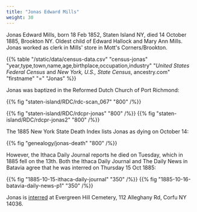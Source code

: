 ```yaml
---
title: "Jonas Edward Mills"
weight: 30
---
```


Jonas Edward Mills, born 18 Feb 1852, Staten Island NY, died 14 October 1885, Brookton NY. Oldest child of Edward Hallock and Mary Ann Mills. Jonas worked as clerk in Mills' store in Mott's Corners/Brookton.

<!--more-->

{{% table "/static/data/census-data.csv" "census-jonas" "year,type,town,name,age,birthplace,occupation,industry" "*United States Federal Census* and *New York, U.S., State Census*, ancestry.com" "firstname" "=" "Jonas" %}}

Jonas was baptized in the Reformed Dutch Church of Port Richmond:

{{% fig "staten-island/RDC/rdc-scan_067" "800" /%}}

{{% fig "staten-island/RDC/rdcpr-jonas" "800" /%}}
{{% fig "staten-island/RDC/rdcpr-jonas2" "800" /%}}

The 1885 New York State Death Index lists Jonas as dying on October 14:

{{% fig "genealogy/jonas-death" "800" /%}}

However, the Ithaca Daily Journal reports he died on Tuesday, which in 1885 fell on the 13th. Both the Ithaca Daily Journal and The Daily News in Batavia agree that he was interred on Thursday 15 Oct 1885:

<div class="cols">
  {{% fig "1885-10-15-ithaca-daily-journal" "350" /%}}
  {{% fig "1885-10-16-batavia-daily-news-p1" "350" /%}}
</div>

Jonas is [interred](https://www.findagrave.com/memorial/75958930/jonas-e-mills) at Evergreen Hill Cemetery, 112 Alleghany Rd, Corfu NY 14036.

